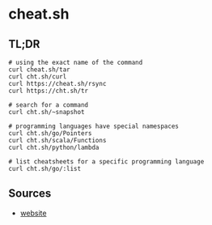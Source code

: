 # cheat.sh

## TL;DR

```shell
# using the exact name of the command
curl cheat.sh/tar
curl cht.sh/curl
curl https://cheat.sh/rsync
curl https://cht.sh/tr

# search for a command
curl cht.sh/~snapshot

# programming languages have special namespaces
curl cht.sh/go/Pointers
curl cht.sh/scala/Functions
curl cht.sh/python/lambda

# list cheatsheets for a specific programming language
curl cht.sh/go/:list
```

## Sources

- [website]

[website]: https://cheat.sh/
